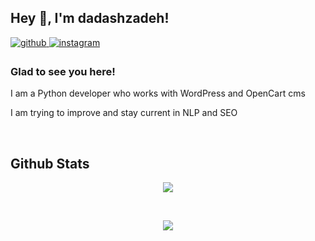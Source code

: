 ## Hey 👋, I'm dadashzadeh!  
  

<a href="https://github.com/dadashzadeh" target="_blank">
<img src=https://img.shields.io/badge/github-%2324292e.svg?&style=for-the-badge&logo=github&logoColor=white alt=github style="margin-bottom: 5px;" />
</a>
<a href="https://instagram.com/webdadashzadeh" target="_blank">
<img src=https://img.shields.io/badge/instagram-%23000000.svg?&style=for-the-badge&logo=instagram&logoColor=white alt=instagram style="margin-bottom: 5px;" />
</a>  
  



### Glad to see you here!  
I am a Python developer who works with WordPress and OpenCart cms

I am trying to improve and stay current in NLP and SEO
  


<br/>  


## Github Stats  

<p align="center"><img src="https://github-readme-stats.vercel.app/api?username=dadashzadeh&show_icons=true&count_private=true&hide_border=true&theme=dracula"></p>
<br/>
<p align="center"> <img src="https://github-readme-stats.vercel.app/api/top-langs/?username=dadashzadeh&hide_border=true&layout=compact&theme=radical"></p>


